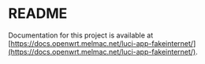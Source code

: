 # README

Documentation for this project is available at [https://docs.openwrt.melmac.net/luci-app-fakeinternet/](https://docs.openwrt.melmac.net/luci-app-fakeinternet/).

